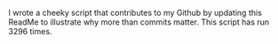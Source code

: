I wrote a cheeky script that contributes to my Github by updating this ReadMe to illustrate why more than commits matter. This script has run 3296 times.